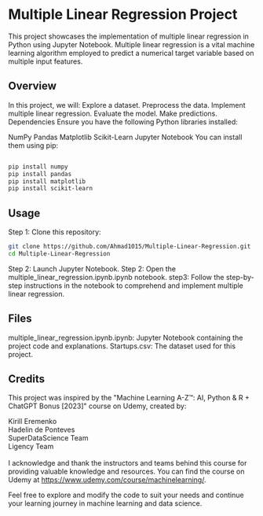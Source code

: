 # Multiple Linear Regression Project
This project showcases the implementation of multiple linear regression in Python using Jupyter Notebook. Multiple linear regression is a vital machine learning algorithm employed to predict a numerical target variable based on multiple input features.

## Overview
In this project, we will:
Explore a dataset.
Preprocess the data.
Implement multiple linear regression.
Evaluate the model.
Make predictions.
Dependencies
Ensure you have the following Python libraries installed:

NumPy
Pandas
Matplotlib
Scikit-Learn
Jupyter Notebook
You can install them using pip:

```bash

pip install numpy
pip install pandas
pip install matplotlib
pip install scikit-learn
```
## Usage

Step 1: Clone this repository:
```bash
git clone https://github.com/Ahmad1015/Multiple-Linear-Regression.git
cd Multiple-Linear-Regression
```
Step 2: Launch Jupyter Notebook.
Step 2: Open the multiple_linear_regression.ipynb.ipynb notebook.
step3: Follow the step-by-step instructions in the notebook to comprehend and implement multiple linear regression.

## Files

multiple_linear_regression.ipynb.ipynb: Jupyter Notebook containing the project code and explanations.
Startups.csv: The dataset used for this project.

## Credits
This project was inspired by the "Machine Learning A-Z™: AI, Python & R + ChatGPT Bonus [2023]" course on Udemy, created by:

Kirill Eremenko<br>
Hadelin de Ponteves<br>
SuperDataScience Team<br>
Ligency Team<br>
<br>
I acknowledge and thank the instructors and teams behind this course for providing valuable knowledge and resources. You can find the course on Udemy at https://www.udemy.com/course/machinelearning/.

Feel free to explore and modify the code to suit your needs and continue your learning journey in machine learning and data science.
